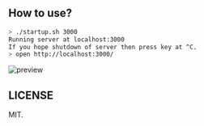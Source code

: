 How to use?
-----------

```sh
> ./startup.sh 3000
Running server at localhost:3000
If you hope shutdown of server then press key at ^C.
> open http://localhost:3000/
```

![preview](https://f.cloud.github.com/assets/72997/2216633/73c86d78-9a0e-11e3-8ba5-a05de935c78a.png)

LICENSE
-------

MIT.
